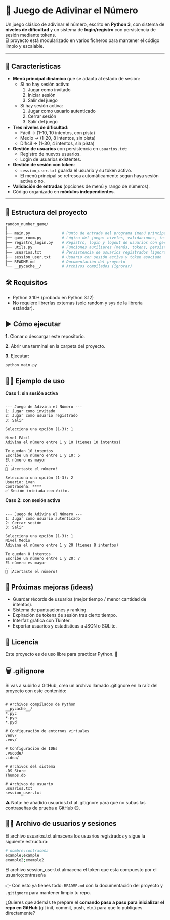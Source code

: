 # 🎲 Juego de Adivinar el Número

Un juego clásico de adivinar el número, escrito en **Python 3**, con sistema de **niveles de dificultad** y un sistema de **login/registro** con persistencia de sesión mediante tokens.  
El proyecto está modularizado en varios ficheros para mantener el código limpio y escalable.

---

## 🚀 Características

- **Menú principal dinámico** que se adapta al estado de sesión:
  - Si no hay sesión activa:
    1. Jugar como invitado  
    2. Iniciar sesión  
    3. Salir del juego  
  - Si hay sesión activa:
    1. Jugar como usuario autenticado  
    2. Cerrar sesión  
    3. Salir del juego  
- **Tres niveles de dificultad**:
  - Fácil → (1-10, 10 intentos, con pista)  
  - Medio → (1-20, 8 intentos, sin pista)  
  - Difícil → (1-30, 4 intentos, sin pista)  
- **Gestión de usuarios** con persistencia en `usuarios.txt`:
  - Registro de nuevos usuarios.  
  - Login de usuarios existentes.  
- **Gestión de sesión con token**:
  - `session_user.txt` guarda el usuario y su token activo.  
  - El menú principal se refresca automáticamente según haya sesión activa o no.  
- **Validación de entradas** (opciones de menú y rango de números).  
- Código organizado en **módulos independientes**.  

---

## 📂 Estructura del proyecto

```bash
random_number_game/
│
├── main.py              # Punto de entrada del programa (menú principal dinámico)
├── game_room.py         # Lógica del juego: niveles, validaciones, inicio de partida
├── registro_login.py    # Registro, login y logout de usuarios con gestión de tokens
├── utils.py             # Funciones auxiliares (menús, tokens, persistencia de sesión)
├── usuarios.txt         # Persistencia de usuarios registrados (ignorado en GitHub)
├── session_user.txt     # Usuario con sesión activa y token asociado
├── README.md            # Documentación del proyecto
└── __pycache__/         # Archivos compilados (ignorar)

```

## 🛠️ Requisitos

- Python 3.10+ (probado en Python 3.12)
- No requiere librerías externas (solo random y sys de la librería estándar).

## ▶️ Cómo ejecutar

**1.** Clonar o descargar este repositorio.

**2.** Abrir una terminal en la carpeta del proyecto.

**3.** Ejecutar:

``` bash
python main.py
```
## 🧑‍💻 Ejemplo de uso

**Caso 1: sin sesión activa**

``` text

--- Juego de Adivina el Número ---
1: Jugar como invitado
2: Jugar como usuario registrado
3: Salir

Selecciona una opción (1-3): 1

Nivel Fácil
Adivina el número entre 1 y 10 (tienes 10 intentos)

Te quedan 10 intentos
Escribe un número entre 1 y 10: 5
El número es mayor
...
🎉 ¡Acertaste el número!

Selecciona una opción (1-3): 2
Usuario: ivan
Contraseña: ****
✅ Sesión iniciada con éxito.
```

**Caso 2: con sesión activa**

``` text

--- Juego de Adivina el Número ---
1: Jugar como usuario autenticado
2: Cerrar sesión
3: Salir

Selecciona una opción (1-3): 1
Nivel Medio
Adivina el número entre 1 y 20 (tienes 8 intentos)

Te quedan 8 intentos
Escribe un número entre 1 y 20: 7
El número es mayor
...
🎉 ¡Acertaste el número!

```

## 📌 Próximas mejoras (ideas)

- Guardar récords de usuarios (mejor tiempo / menor cantidad de intentos).
- Sistema de puntuaciones y ranking.
- Expiración de tokens de sesión tras cierto tiempo.
- Interfaz gráfica con Tkinter.
- Exportar usuarios y estadísticas a JSON o SQLite.

## 📄 Licencia

Este proyecto es de uso libre para practicar Python. 🚀

## 🗑️ .gitignore

Si vas a subirlo a GitHub, crea un archivo llamado .gitignore en la raíz del proyecto con este contenido:

``` gitignore

# Archivos compilados de Python
__pycache__/
*.pyc
*.pyo
*.pyd

# Configuración de entornos virtuales
venv/
.env/

# Configuración de IDEs
.vscode/
.idea/

# Archivos del sistema
.DS_Store
Thumbs.db

# Archivos de usuario
usuarios.txt
session_user.txt
```
⚠️ Nota: he añadido usuarios.txt al .gitignore para que no subas las contraseñas de prueba a GitHub 😉.

## 🙍‍♂️ Archivo de usuarios y sesiones

El archivo usuarios.txt almacena los usuarios registrados y sigue la siguiente estructura:

``` bash
# nombre;contraseña
example;example
example2;example2
```

El archivo session_user.txt almacena el token que esta compuesto por el usuario;contraseña

👉 Con esto ya tienes todo: `README.md` con la documentación del proyecto y `.gitignore` para mantener limpio tu repo.  

¿Quieres que además te prepare el **comando paso a paso para inicializar el repo en GitHub** (git init, commit, push, etc.) para que lo publiques directamente?
```
